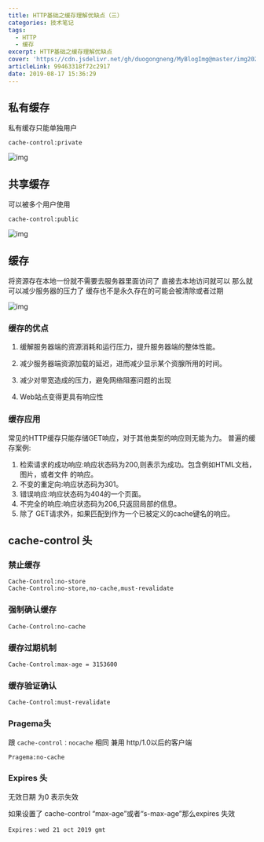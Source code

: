 ```yaml
---
title: HTTP基础之缓存理解优缺点（三）
categories: 技术笔记
tags:
  - HTTP
  - 缓存
excerpt: HTTP基础之缓存理解优缺点
cover: 'https://cdn.jsdelivr.net/gh/duogongneng/MyBlogImg@master/img20200922193901.png'
articleLink: 99463318f72c2917
date: 2019-08-17 15:36:29
---
```


## 私有缓存

私有缓存只能单独用户 

```
cache-control:private
```

![img](https://cdn.jsdelivr.net/gh/duogongneng/MyBlogImg@master/imgIJtCWfrDhVsbLM4.png)

## 共享缓存

可以被多个用户使用

```
cache-control:public
```

![img](https://cdn.jsdelivr.net/gh/duogongneng/MyBlogImg@master/imghV6wklTSyYRKNgt.png)

## 缓存

将资源存在本地一份就不需要去服务器里面访问了 直接去本地访问就可以 那么就可以减少服务器的压力了 缓存也不是永久存在的可能会被清除或者过期

![img](https://cdn.jsdelivr.net/gh/duogongneng/MyBlogImg@master/imgObcAJEqoV5hweaY.png)

### 缓存的优点

1. 缓解服务器端的资源消耗和运行压力，提升服务器端的整体性能。

2. 减少服务器端资源加载的延迟，进而减少显示某个资腺所用的时间。 
3. 减少对带宽造成的压力，避免网络阻塞问题的出现
4. Web站点变得更具有响应性

### 缓存应用

常见的HTTP缓存只能存储GET响应，对于其他类型的响应则无能为力。 普遍的缓存案例:

1. 检索请求的成功响应:响应状态码为200,则表示为成功。包含例如HTML文档，图片，或者文件 的响应。
2. 不变的重定向:响应状态码为301。
3.  错误响应:响应状态码为404的一个页面。
4. 不完全的响应:响应状态码为206,只返回局部的信息。
5. 除了 GET请求外，如果匹配到作为一个已被定义的cache键名的响应。

## cache-control 头

### 禁止缓存

```
Cache-Control:no-store
Cache-Control:no-store,no-cache,must-revalidate
```

### 强制确认缓存

```
Cache-Control:no-cache
```

### 缓存过期机制

```
Cache-Control:max-age = 3153600
```

### 缓存验证确认

```
Cache-Control:must-revalidate
```

### Pragema头

跟 `cache-control：nocache` 相同 兼用 http/1.0以后的客户端

```
Pragema:no-cache
```

### Expires 头

无效日期 为0 表示失效

如果设置了 cache-control “max-age”或者“s-max-age”那么expires 失效

```
Expires：wed 21 oct 2019 gmt
```

